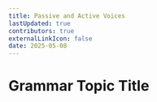 ```yaml
---
title: Passive and Active Voices
lastUpdated: true
contributors: true
externalLinkIcon: false
date: 2025-05-08
---
```

# Grammar Topic Title